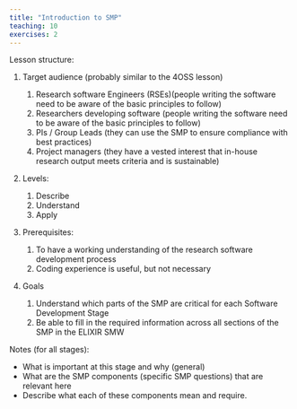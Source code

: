 ```yaml
---
title: "Introduction to SMP"
teaching: 10
exercises: 2
---
```


Lesson structure:

1. Target audience (probably similar to the 4OSS lesson)
    1. Research software Engineers (RSEs)(people writing the software need to be aware of the basic principles to follow)
    2. Researchers developing software (people writing the software need to be aware of the basic principles to follow)
    3. PIs / Group Leads (they can use the SMP to ensure compliance with best practices)
    4. Project managers (they have a vested interest that in-house research output meets criteria and is sustainable)
2. Levels:
    1. Describe
    2. Understand
    3. Apply

3. Prerequisites:
    1. To have a working understanding of the research software development process
    2. Coding experience is useful, but not necessary

3. Goals
    1. Understand which parts of the SMP are critical for each Software Development Stage
    2. Be able to fill in the required information across all sections of the SMP in the ELIXIR SMW


Notes (for all stages):

* What is important at this stage and why (general)
* What are the SMP components (specific SMP questions) that are relevant here
* Describe what each of these components mean and require.

